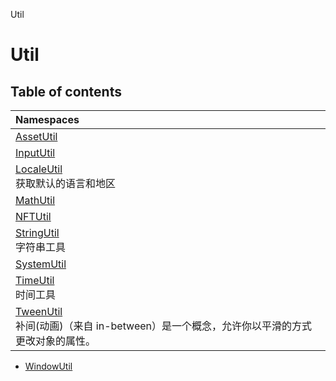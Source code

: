 Util

# Util <Badge type="tip" text="Namespace" />

## Table of contents

| Namespaces |
| :-----|
| [AssetUtil](Util.Util.AssetUtil.md) |
| [InputUtil](Util.Util.InputUtil.md) |
| [LocaleUtil](Util.Util.LocaleUtil.md) <br> 获取默认的语言和地区|
| [MathUtil](Util.Util.MathUtil.md) |
| [NFTUtil](Util.Util.NFTUtil.md) |
| [StringUtil](Util.Util.StringUtil.md) <br> 字符串工具|
| [SystemUtil](Util.Util.SystemUtil.md) |
| [TimeUtil](Util.Util.TimeUtil.md) <br> 时间工具|
| [TweenUtil](Util.Util.TweenUtil.md) <br> 补间(动画)（来自 in-between）是一个概念，允许你以平滑的方式更改对象的属性。|
- [WindowUtil](Util.Util.WindowUtil.md)